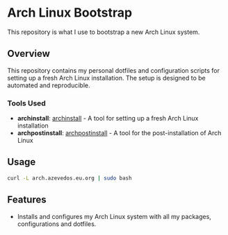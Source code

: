 # Arch Linux Bootstrap

This repository is what I use to bootstrap a new Arch Linux system.

## Overview

This repository contains my personal dotfiles and configuration scripts for setting up a fresh Arch Linux installation. The setup is designed to be automated and reproducible.

### Tools Used
- **archinstall**: [archinstall](https://wiki.archlinux.org/title/Archinstall) - A tool for setting up a fresh Arch Linux installation
- **archpostinstall**: [archpostinstall](https://github.com/ang3lo-azevedo/archpostinstall) - A tool for the post-installation of Arch Linux

## Usage

```bash
curl -L arch.azevedos.eu.org | sudo bash
```

## Features

- Installs and configures my Arch Linux system with all my packages, configurations and dotfiles.

